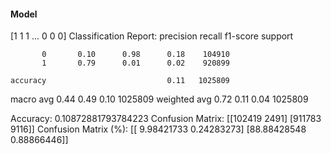 #### Model
[1 1 1 ... 0 0 0]
Classification Report:
              precision    recall  f1-score   support

           0       0.10      0.98      0.18    104910
           1       0.79      0.01      0.02    920899

    accuracy                           0.11   1025809
   macro avg       0.44      0.49      0.10   1025809
weighted avg       0.72      0.11      0.04   1025809

Accuracy: 0.10872881793784223
Confusion Matrix:
[[102419   2491]
 [911783   9116]]
Confusion Matrix (%):
[[ 9.98421733  0.24283273]
 [88.88428548  0.88866446]]
